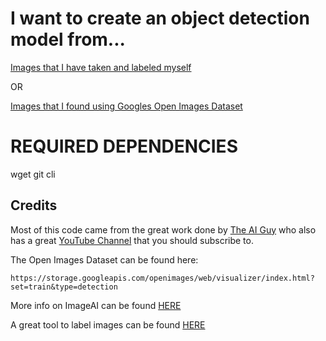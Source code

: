 # I want to create an object detection model from...

[Images that I have taken and labeled myself](https://github.com/JPM-Tech/Object-Detection/tree/master/Pre-Processing/From-My-Own-Labeled-Data)

OR

[Images that I found using Googles Open Images Dataset](https://github.com/JPM-Tech/Object-Detection/tree/master/Pre-Processing/From-Open-Images-Dataset)



# REQUIRED DEPENDENCIES
wget
git cli


## Credits
Most of this code came from the great work done by [The AI Guy](https://github.com/theAIGuysCode) who also has a great [YouTube Channel](https://www.youtube.com/channel/UCrydcKaojc44XnuXrfhlV8Q) that you should subscribe to.

The Open Images Dataset can be found here:
```
https://storage.googleapis.com/openimages/web/visualizer/index.html?set=train&type=detection
```

More info on ImageAI can be found [HERE](https://github.com/OlafenwaMoses/ImageAI)


A great tool to label images can be found [HERE](https://github.com/tzutalin/labelImg)
